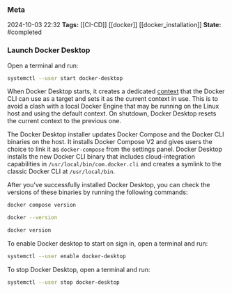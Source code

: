 ### Meta
2024-10-03 22:32
**Tags:** [[CI-CD]] [[docker]] [[docker_installation]]
**State:** #completed 

### Launch Docker Desktop
Open a terminal and run:
```BASH title:script.sh
systemctl --user start docker-desktop
```

When Docker Desktop starts, it creates a dedicated [context]([[docker_contexts]]) that the Docker CLI can use as a target and sets it as the current context in use. This is to avoid a clash with a local Docker Engine that may be running on the Linux host and using the default context. On shutdown, Docker Desktop resets the current context to the previous one.

The Docker Desktop installer updates Docker Compose and the Docker CLI binaries on the host. It installs Docker Compose V2 and gives users the choice to link it as `docker-compose` from the settings panel. Docker Desktop installs the new Docker CLI binary that includes cloud-integration capabilities in `/usr/local/bin/com.docker.cli` and creates a symlink to the classic Docker CLI at `/usr/local/bin`.

After you've successfully installed Docker Desktop, you can check the versions of these binaries by running the following commands:

```BASH title:script.sh
docker compose version

docker --version

docker version
```

To enable Docker desktop to start on sign in, open a terminal and run:

```BASH title:script.sh
systemctl --user enable docker-desktop
```

To stop Docker Desktop, open a terminal and run:

```BASH title:script.sh
systemctl --user stop docker-desktop
```